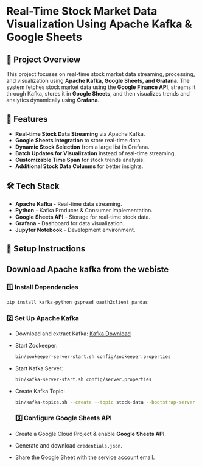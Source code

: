 # Real-Time Stock Market Data Visualization Using Apache Kafka & Google Sheets

## 📌 Project Overview
This project focuses on real-time stock market data streaming, processing, and visualization using **Apache Kafka, Google Sheets, and Grafana**. The system fetches stock market data using the **Google Finance API**, streams it through Kafka, stores it in **Google Sheets**, and then visualizes trends and analytics dynamically using **Grafana**.

## 🚀 Features
- **Real-time Stock Data Streaming** via Apache Kafka.
- **Google Sheets Integration** to store real-time data.
- **Dynamic Stock Selection** from a large list in Grafana.
- **Batch Updates for Visualization** instead of real-time streaming.
- **Customizable Time Span** for stock trends analysis.
- **Additional Stock Data Columns** for better insights.

## 🛠 Tech Stack
- **Apache Kafka** - Real-time data streaming.
- **Python** - Kafka Producer & Consumer implementation.
- **Google Sheets API** - Storage for real-time stock data.
- **Grafana** - Dashboard for data visualization.
- **Jupyter Notebook** - Development environment.

## 🔧 Setup Instructions
## Download Apache kafka from the webiste 
### 1️⃣ Install Dependencies
```sh
pip install kafka-python gspread oauth2client pandas
```
### 2️⃣ Set Up Apache Kafka
- Download and extract Kafka: [Kafka Download](https://kafka.apache.org/downloads)
- Start Zookeeper:
  ```sh
  bin/zookeeper-server-start.sh config/zookeeper.properties
  ```
- Start Kafka Server:
  ```sh
  bin/kafka-server-start.sh config/server.properties
  ```
- Create Kafka Topic:
  ```sh
  bin/kafka-topics.sh --create --topic stock-data --bootstrap-server localhost:9092
  ```

  ### 3️⃣ Configure Google Sheets API
- Create a Google Cloud Project & enable **Google Sheets API**.
- Generate and download `credentials.json`.
- Share the Google Sheet with the service account email.




